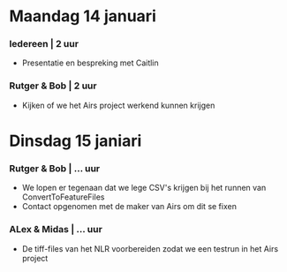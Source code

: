 # Maandag 14 januari

### Iedereen | 2 uur
- Presentatie en bespreking met Caitlin

### Rutger & Bob | 2 uur
- Kijken of we het Airs project werkend kunnen krijgen
# Dinsdag 15 janiari

### Rutger & Bob | ... uur
- We lopen er tegenaan dat we lege CSV's krijgen bij het runnen van ConvertToFeatureFiles
- Contact opgenomen met de maker van Airs om dit se fixen

### ALex & Midas | ... uur
- De tiff-files van het NLR voorbereiden zodat we een testrun in het Airs project